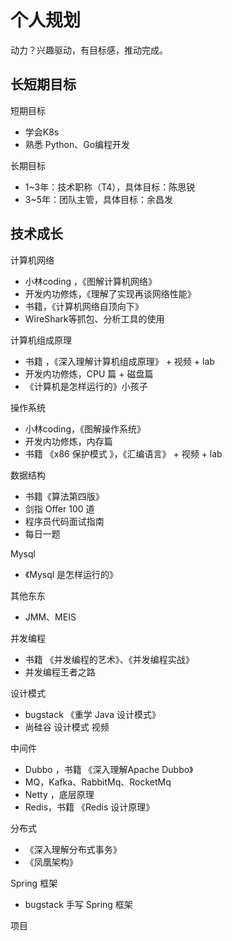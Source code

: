 # 个人规划

动力？兴趣驱动，有目标感，推动完成。

## 长短期目标

短期目标

- 学会K8s
- 熟悉 Python、Go编程开发

长期目标

- 1~3年：技术职称（T4），具体目标：陈思锐
- 3~5年：团队主管，具体目标：余昌发

## 技术成长

计算机网络

- 小林coding ，《图解计算机网络》
- 开发内功修炼，《理解了实现再谈网络性能》
- 书籍，《计算机网络自顶向下》
- WireShark等抓包、分析工具的使用



计算机组成原理

- 书籍 ，《深入理解计算机组成原理》 + 视频 + lab
- 开发内功修炼，CPU 篇 + 磁盘篇
- 《计算机是怎样运行的》小孩子



操作系统

- 小林coding，《图解操作系统》
- 开发内功修炼，内存篇
- 书籍 《x86 保护模式 》，《汇编语言》  + 视频 + lab 



数据结构

- 书籍《算法第四版》
- 剑指 Offer 100 道
- 程序员代码面试指南
- 每日一题



Mysql

- 《Mysql 是怎样运行的》







其他东东

- JMM、MEIS 



并发编程

- 书籍 《并发编程的艺术》、《并发编程实战》
- 并发编程王者之路



设计模式

- bugstack 《重学 Java 设计模式》
- 尚硅谷 设计模式 视频



中间件

- Dubbo ，书籍 《深入理解Apache Dubbo》
- MQ，Kafka、RabbitMq、RocketMq
- Netty ，底层原理
- Redis，书籍 《Redis 设计原理》



分布式

- 《深入理解分布式事务》
- 《凤凰架构》



Spring 框架

- bugstack 手写 Spring 框架



项目
